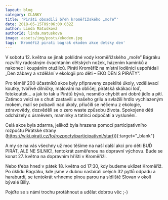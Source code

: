 ```yaml
---
layout: blog
category: CLANKY
title: 'Piráti obsadili břeh kroměřížského „moře“'
date: 2018-05-15T09:06:00.032Z
author: Linda Matušková
authorId: linda.matuskova
image: assets/img/posts/ekoden.jpg
tags: 'Kroměříž pirati bagrak ekoden akce detsky den'
---
```


V sobotu 12. května se jinak poklidné vody kroměřížského „moře“ Bágráku rozvířily radostným čvachtáním dětských nožek, házením kamínků a nakonec i koupáním otužilců. Piráti Kroměříž na místní loděnici uspořádali „Den zábavy a vzdělání v ekologii pro děti – EKO DEN S PIRÁTY“.

Pro téměř 200 účastníků akce byly připraveny zapeklité úkoly, vzdělávací koutky, tvořivé dílničky, malování na obličej, pirátská skákací loď, fotokoutek… a jak to tak u Pirátů bývá, nesmělo chybět ani dobré jídlo a pití. Zatímco velcí se s chutí zastavili u našeho grilu a svlažili hrdlo vychlazeným mokem, malí se pobavili nad úkoly, přiučili se něčemu z ekologie, zdravovědy, dozvěděli se o zero waste způsobu života. Spokojené děti odcházely s úsměvem, maminky a tatínci odpočatí a vyslunění.

Celá akce byla zdarma, jelikož byla hrazena pomocí participativního rozpočtu Pirátské strany (https://wiki.pirati.cz/fo/rozpocty/participativni/start)){:target="_blank"}  

A my se na vás všechny už moc těšíme na naší další akci pro děti BUĎ PIRÁT, ALE NE SILNIC!, tentokrát zaměřenou na dopravní výchovu. Bude se konat 27. května na dopravním hřišti v Kroměříži.

Nebo třeba hned v pátek 18. května od 17:30, kdy budeme uklízet Kroměříž. Po úklidu Bágráku, kde jsme v dubnu nasbírali celých 32 pytlů odpadu a haraburdí, se tentokrát vrhneme plnou parou na sídliště Slovan v okolí bývalé Billy. 

Pojďte se s námi trochu protáhnout a udělat dobrou věc ;-)

